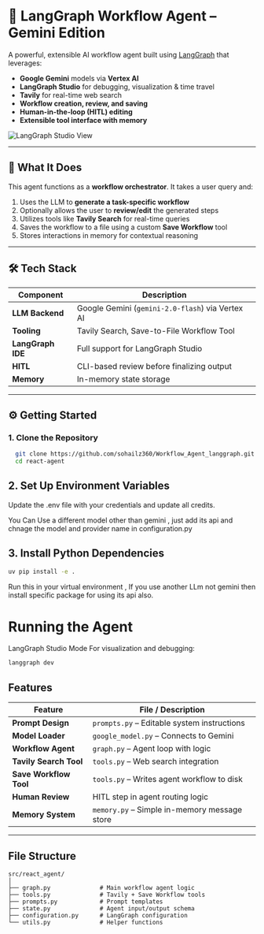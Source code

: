 # 🧠 LangGraph Workflow Agent – Gemini Edition

A powerful, extensible AI workflow agent built using [LangGraph](https://github.com/langchain-ai/langgraph) that leverages:

- **Google Gemini** models via **Vertex AI**
- **LangGraph Studio** for debugging, visualization & time travel
- **Tavily** for real-time web search
- **Workflow creation, review, and saving**
- **Human-in-the-loop (HITL) editing**
- **Extensible tool interface with memory**

![LangGraph Studio View](./static/studio_ui_output.JPG)

---

## 🚀 What It Does

This agent functions as a **workflow orchestrator**. It takes a user query and:

1. Uses the LLM to **generate a task-specific workflow**
2. Optionally allows the user to **review/edit** the generated steps
3. Utilizes tools like **Tavily Search** for real-time queries
4. Saves the workflow to a file using a custom **Save Workflow** tool
5. Stores interactions in memory for contextual reasoning

---

## 🛠️ Tech Stack

| Component         | Description                                           |
|------------------|-------------------------------------------------------|
| **LLM Backend**   | Google Gemini (`gemini-2.0-flash`) via Vertex AI     |
| **Tooling**       | Tavily Search, Save-to-File Workflow Tool            |
| **LangGraph IDE** | Full support for LangGraph Studio                    |
| **HITL**          | CLI-based review before finalizing output            |
| **Memory**        | In-memory state storage                              |

---

## ⚙️ Getting Started

### 1. Clone the Repository

```bash
  git clone https://github.com/sohailz360/Workflow_Agent_langgraph.git
  cd react-agent
```
## 2. Set Up Environment Variables

Update the .env file with your credentials and update all credits.

You Can Use a different model other than gemini , just add its api and chnage the model and provider name in configuration.py

## 3. Install Python Dependencies

```bash
uv pip install -e .
```
Run this in your virtual environment , If you use another LLm not gemini then install specific package for using its api also.

# Running the Agent

LangGraph Studio Mode
For visualization and debugging: 
```bash
langgraph dev
```

##  Features

| Feature                | File / Description                              |
|------------------------|-------------------------------------------------|
| **Prompt Design**      | `prompts.py` – Editable system instructions     |
| **Model Loader**       | `google_model.py` – Connects to Gemini          |
| **Workflow Agent**     | `graph.py` – Agent loop with logic              |
| **Tavily Search Tool** | `tools.py` – Web search integration             |
| **Save Workflow Tool** | `tools.py` – Writes agent workflow to disk      |
| **Human Review**       | HITL step in agent routing logic                |
| **Memory System**      | `memory.py` – Simple in-memory message store    |

---


## File Structure
```
src/react_agent/
│
├── graph.py              # Main workflow agent logic
├── tools.py              # Tavily + Save Workflow tools
├── prompts.py            # Prompt templates
├── state.py              # Agent input/output schema
├── configuration.py      # LangGraph configuration
└── utils.py              # Helper functions
```
